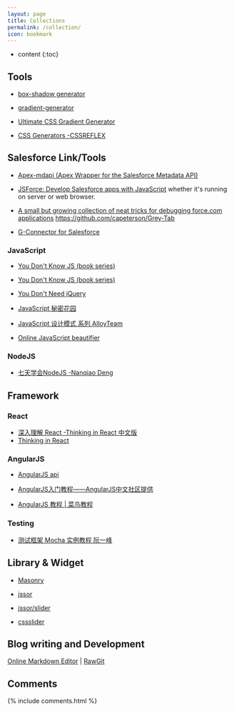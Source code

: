 ```yaml
---
layout: page
title: Collections
permalink: /collection/
icon: bookmark
---
```


* content
{:toc}

## Tools

* [box-shadow generator](http://www.cssmatic.com/box-shadow)

    
* [gradient-generator](http://www.cssmatic.com/gradient-generator)



* [Ultimate CSS Gradient Generator](http://www.colorzilla.com/gradient-editor/)

    

* [CSS Generators -CSSREFLEX](http://www.cssreflex.com/css-generators/)

   
## Salesforce Link/Tools


* [Apex-mdapi (Apex Wrapper for the Salesforce Metadata API)](https://devhub.io/repos/financialforcedev-apex-mdapi)

* [JSForce: Develop Salesforce apps with JavaScript](https://jsforce.github.io/ )  whether it's running on server or web browser.

* [A small but growing collection of neat tricks for debugging force.com applications](https://chrome.google.com/webstore/detail/grey-tab/gdhilgkkfgmndikdhlenenjbacmnggmb) https://github.com/capeterson/Grey-Tab 

* [G-Connector for Salesforce ](https://chrome.google.com/webstore/detail/g-connector-for-salesforc/inpioilbljppoobbblcpbpjplkefmkep?hl=en)



### JavaScript

* [You Don't Know JS (book series)](https://github.com/getify/You-Dont-Know-JS)

* [You Don't Know JS (book series)](https://github.com/getify/You-Dont-Know-JS)

* [You Don't Need jQuery](https://github.com/oneuijs/You-Dont-Need-jQuery/blob/master/README.zh-CN.md)
   
* [JavaScript 秘密花园](http://bonsaiden.github.io/JavaScript-Garden/zh/)

* [JavaScript 设计模式 系列 AlloyTeam](http://www.alloyteam.com/2012/10/common-javascript-design-patterns/)

* [Online JavaScript beautifier](http://jsbeautifier.org/)

### NodeJS

* [七天学会NodeJS -Nanqiao Deng](https://nqdeng.github.io/7-days-nodejs)

## Framework

### React

* [深入理解 React -Thinking in React 中文版](http://reactjs.cn/react/docs/thinking-in-react.html)
* [Thinking in React](http://facebook.github.io/react/docs/thinking-in-react.html)

### AngularJS

* [AngularJS api](https://docs.angularjs.org/api)

* [AngularJS入门教程——AngularJS中文社区提供](https://github.com/zensh/AngularjsTutorial_cn)

* [AngularJS 教程 \| 菜鸟教程](http://www.runoob.com/angularjs/angularjs-tutorial.html)


### Testing

* [测试框架 Mocha 实例教程 阮一峰](http://www.ruanyifeng.com/blog/2015/12/a-mocha-tutorial-of-examples.html)

## Library & Widget

* [Masonry](http://masonry.desandro.com/)

* [jssor](http://www.jssor.com/)

* [jssor/slider](https://github.com/jssor/slider)

* [cssslider](http://cssslider.com/)


## Blog writing and Development

[Online Markdown Editor](http://dillinger.io/) \| [RawGit](https://rawgit.com/) 

## Comments

{% include comments.html %}
